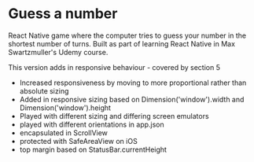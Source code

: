 # Guess a number 

React Native game where the computer tries to guess your number in the shortest number of turns. Built as part of learning React Native in Max Swartzmuller's Udemy course.

This version adds in responsive behaviour - covered by section 5

- Increased responsiveness by moving to more proportional rather than absolute sizing
- Added in responsive sizing based on Dimension('window').width and Dimension('window').height
- Played with different sizing and differing screen emulators
- played with different orientations in app.json
- encapsulated in ScrollView
- protected with SafeAreaView on iOS
- top margin based on StatusBar.currentHeight

